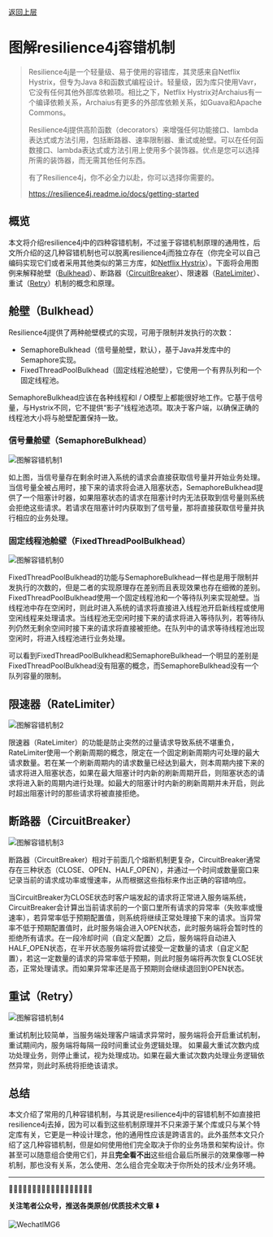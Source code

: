 [返回上层](index)
# 图解resilience4j容错机制

> Resilience4j是一个轻量级、易于使用的容错库，其灵感来自Netflix Hystrix，但专为Java 8和函数式编程设计。轻量级，因为库只使用Vavr，它没有任何其他外部库依赖项。相比之下，Netflix Hystrix对Archaius有一个编译依赖关系，Archaius有更多的外部库依赖关系，如Guava和Apache Commons。
>
> Resilience4j提供高阶函数（decorators）来增强任何功能接口、lambda表达式或方法引用，包括断路器、速率限制器、重试或舱壁。可以在任何函数接口、lambda表达式或方法引用上使用多个装饰器。优点是您可以选择所需的装饰器，而无需其他任何东西。
>
> 有了Resilience4j，你不必全力以赴，你可以选择你需要的。
>
> https://resilience4j.readme.io/docs/getting-started

## 概览

本文将介绍resilience4j中的四种容错机制，不过鉴于容错机制原理的通用性，后文所介绍的这几种容错机制也可以脱离resilience4j而独立存在（你完全可以自己编码实现它们或者采用其他类似的第三方库，如[Netflix Hystrix](https://github.com/Netflix/Hystrix)）。下面将会用图例来解释舱壁（[Bulkhead](https://resilience4j.readme.io/docs/bulkhead)）、断路器（[CircuitBreaker](https://resilience4j.readme.io/docs/circuitbreaker)）、限速器（[RateLimiter](https://resilience4j.readme.io/docs/ratelimiter)）、重试（[Retry](https://resilience4j.readme.io/docs/retry)）机制的概念和原理。

## 舱壁（Bulkhead）

Resilience4j提供了两种舱壁模式的实现，可用于限制并发执行的次数：

- SemaphoreBulkhead（信号量舱壁，默认），基于Java并发库中的Semaphore实现。
- FixedThreadPoolBulkhead（固定线程池舱壁），它使用一个有界队列和一个固定线程池。

SemaphoreBulkhead应该在各种线程和I / O模型上都能很好地工作。它基于信号量，与Hystrix不同，它不提供“影子”线程池选项。取决于客户端，以确保正确的线程池大小将与舱壁配置保持一致。

### 信号量舱壁（SemaphoreBulkhead）

![图解容错机制1](http://dxsn-1300740068.cos.ap-nanjing.myqcloud.com/2021-12-11-115012.jpg)

如上图，当信号量存在剩余时进入系统的请求会直接获取信号量并开始业务处理。当信号量全被占用时，接下来的请求将会进入阻塞状态，SemaphoreBulkhead提供了一个阻塞计时器，如果阻塞状态的请求在阻塞计时内无法获取到信号量则系统会拒绝这些请求。若请求在阻塞计时内获取到了信号量，那将直接获取信号量并执行相应的业务处理。

### 固定线程池舱壁（FixedThreadPoolBulkhead）

![图解容错机制0](http://dxsn-1300740068.cos.ap-nanjing.myqcloud.com/2021-12-11-115043.jpg)

FixedThreadPoolBulkhead的功能与SemaphoreBulkhead一样也是用于限制并发执行的次数的，但是二者的实现原理存在差别而且表现效果也存在细微的差别。FixedThreadPoolBulkhead使用一个固定线程池和一个等待队列来实现舱壁。当线程池中存在空闲时，则此时进入系统的请求将直接进入线程池开启新线程或使用空闲线程来处理请求。当线程池无空闲时接下来的请求将进入等待队列，若等待队列仍然无剩余空间时接下来的请求将直接被拒绝。在队列中的请求等待线程池出现空闲时，将进入线程池进行业务处理。

可以看到FixedThreadPoolBulkhead和SemaphoreBulkhead一个明显的差别是FixedThreadPoolBulkhead没有阻塞的概念，而SemaphoreBulkhead没有一个队列容量的限制。

## 限速器（RateLimiter）

![图解容错机制2](http://dxsn-1300740068.cos.ap-nanjing.myqcloud.com/2021-12-11-115053.jpg)

限速器（RateLimiter）的功能是防止突然的过量请求导致系统不堪重负，RateLimiter使用一个刷新周期的概念，限定在一个固定刷新周期内可处理的最大请求数量。若在某一个刷新周期内的请求数量已经达到最大，则本周期内接下来的请求将进入阻塞状态，如果在最大阻塞计时内新的刷新周期开启，则阻塞状态的请求将进入新的周期内进行处理。如最大的阻塞计时内新的刷新周期并未开启，则此时超出阻塞计时的那些请求将被直接拒绝。

## 断路器（CircuitBreaker）

![图解容错机制3](http://dxsn-1300740068.cos.ap-nanjing.myqcloud.com/2021-12-11-115103.jpg)

断路器（CircuitBreaker）相对于前面几个熔断机制更复杂，CircuitBreaker通常存在三种状态（CLOSE、OPEN、HALF_OPEN），并通过一个时间或数量窗口来记录当前的请求成功率或慢速率，从而根据这些指标来作出正确的容错响应。

当CircuitBreaker为CLOSE状态时客户端发起的请求将正常进入服务端系统，CircuitBreaker会计算出当前请求前的一个窗口里所有请求的异常率（失败率或慢速率），若异常率低于预期配置值，则系统将继续正常处理接下来的请求。当异常率不低于预期配置值时，此时服务端会进入OPEN状态，此时服务端将会暂时性的拒绝所有请求。在一段冷却时间（自定义配置）之后，服务端将自动进入HALF_OPEN状态，在半开状态服务端将尝试接受一定数量的请求（自定义配置），若这一定数量的请求的异常率低于预期，则此时服务端将再次恢复CLOSE状态，正常处理请求。而如果异常率还是高于预期则会继续退回到OPEN状态。

## 重试（Retry）

![图解容错机制4](http://dxsn-1300740068.cos.ap-nanjing.myqcloud.com/2021-12-11-115113.jpg)

重试机制比较简单，当服务端处理客户端请求异常时，服务端将会开启重试机制，重试期间内，服务端将每隔一段时间重试业务逻辑处理。 如果最大重试次数内成功处理业务，则停止重试，视为处理成功。如果在最大重试次数内处理业务逻辑依然异常，则此时系统将拒绝该请求。

## 总结

本文介绍了常用的几种容错机制，与其说是resilience4j中的容错机制不如直接把resilience4j去掉，因为可以看到这些机制原理并不只来源于某个库或只与某个特定库有关，它更是一种设计理念，他的通用性应该是跨语言的。此外虽然本文只介绍了这几种容错机制，但是如何使用他们完全取决于你的业务场景和架构设计。你甚至可以随意组合使用它们，并且**完全看不出**这些组合最后所展示的效果像哪一种机制，那也没有关系，怎么使用、怎么组合完全取决于你所处的技术/业务环境。

------

🌟🌟🌟🌟🌟🌟🌟🌟🌟🌟🌟🌟🌟🌟🌟🌟🌟🌟

**关注笔者公众号，推送各类原创/优质技术文章 ⬇️**

![WechatIMG6](http://dxsn-1300740068.cos.ap-nanjing.myqcloud.com/2021-12-11-115121.jpg)
